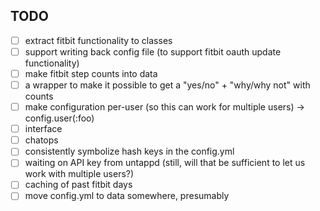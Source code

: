 ## TODO

 - [ ] extract fitbit functionality to classes
 - [ ] support writing back config file (to support fitbit oauth update functionality)
 - [ ] make fitbit step counts into data
 - [ ] a wrapper to make it possible to get a "yes/no" + "why/why not" with counts
 - [ ] make configuration per-user (so this can work for multiple users) -> config.user(:foo)
 - [ ] interface
 - [ ] chatops
 - [ ] consistently symbolize hash keys in the config.yml
 - [ ] waiting on API key from untappd (still, will that be sufficient to let us work with multiple users?)
 - [ ] caching of past fitbit days
 - [ ] move config.yml to data somewhere, presumably
